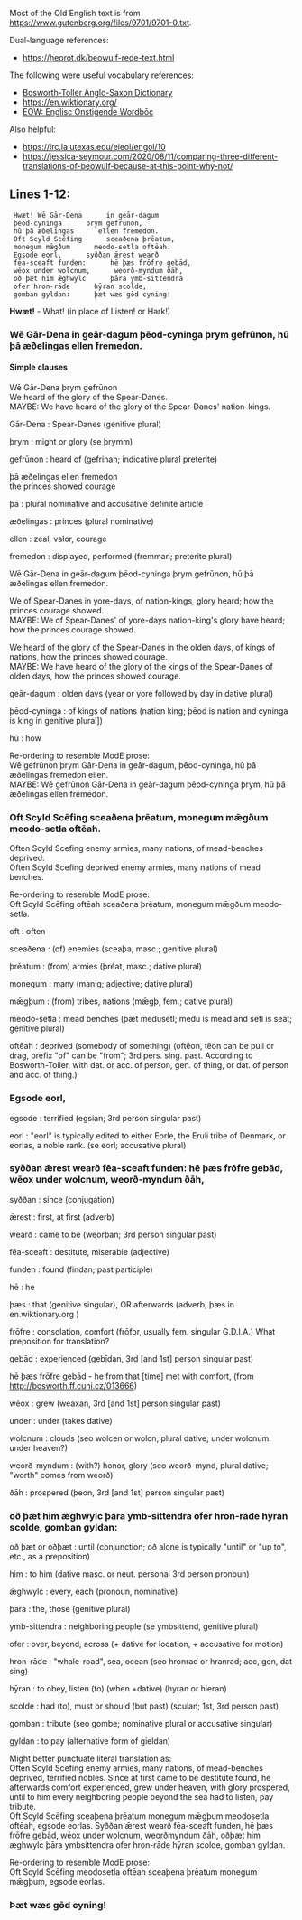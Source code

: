 Most of the Old English text is from https://www.gutenberg.org/files/9701/9701-0.txt.

Dual-language references:
* <https://heorot.dk/beowulf-rede-text.html>

The following were useful vocabulary references:
* [Bosworth-Toller Anglo-Saxon Dictionary](https://bosworthtoller.com/)
* https://en.wiktionary.org/
* [EOW: Englisc Onstigende Wordbōc](https://hord.ca/projects/eow/)

Also helpful:
* <https://lrc.la.utexas.edu/eieol/engol/10>
* <https://jessica-seymour.com/2020/08/11/comparing-three-different-translations-of-beowulf-because-at-this-point-why-not/>

## Lines 1-12:

     Hwæt! Wē Gār-Dena      in geār-dagum
     þēod-cyninga      þrym gefrūnon,
     hū þā æðelingas      ellen fremedon.
     Oft Scyld Scēfing      sceaðena þrēatum,
     monegum mǣgðum      meodo-setla oftēah.
     Egsode eorl,      syððan ǣrest wearð
     fēa-sceaft funden:      hē þæs frōfre gebād,
     wēox under wolcnum,      weorð-myndum ðāh,
     oð þæt him ǣghwylc      þāra ymb-sittendra
     ofer hron-rāde      hȳran scolde,
     gomban gyldan:      þæt wæs gōd cyning!

**Hwæt!** - What! (in place of Listen! or Hark!)

### Wē Gār-Dena in geār-dagum þēod-cyninga þrym gefrūnon, hū þā æðelingas ellen fremedon.
#### Simple clauses
Wē Gār-Dena þrym gefrūnon\
We heard of the glory of the Spear-Danes.\
MAYBE: We have heard of the glory of the Spear-Danes' nation-kings.

Gār-Dena
: Spear-Danes (genitive plural)

þrym
: might or glory (se þrymm)

gefrūnon
: heard of (gefrinan; indicative plural preterite)

þā æðelingas ellen fremedon\
the princes showed courage

þā
: plural nominative and accusative definite article

æðelingas
: princes (plural nominative)

ellen
: zeal, valor, courage

fremedon
: displayed, performed (fremman; preterite plural)


Wē Gār-Dena in geār-dagum þēod-cyninga þrym gefrūnon, hū þā æðelingas ellen fremedon.

We of Spear-Danes in yore-days, of nation-kings, glory heard; how the princes courage showed.\
MAYBE: We of Spear-Danes' of yore-days nation-king's glory have heard; how the princes courage showed.

We heard of the glory of the Spear-Danes in the olden days, of kings of nations, how the princes showed courage.\
MAYBE: We have heard of the glory of the kings of the Spear-Danes of olden days, how the princes showed courage.

geār-dagum
: olden days (year or yore followed by day in dative plural)

þēod-cyninga
: of kings of nations (nation king; þēod is nation and cyninga is king in genitive plural])

hū
: how

Re-ordering to resemble ModE prose:\
Wē gefrūnon þrym Gār-Dena in geār-dagum, þēod-cyninga, hū þā æðelingas fremedon ellen.\
MAYBE: Wē gefrūnon Gār-Dena in geār-dagum þēod-cyninga þrym, hū þā æðelingas ellen fremedon.


### Oft Scyld Scēfing sceaðena þrēatum, monegum mǣgðum meodo-setla oftēah.
Often Scyld Scefing enemy armies, many nations, of mead-benches deprived.\
Often Scyld Scefing deprived enemy armies, many nations of mead benches.

Re-ordering to resemble ModE prose:\
Oft Scyld Scēfing oftēah sceaðena þrēatum, monegum mǣgðum meodo-setla.

oft
: often

sceaðena
: (of) enemies (sceaþa, masc.; genitive plural)

þrēatum
: (from) armies (þréat, masc.; dative plural)

monegum
: many (manig; adjective; dative plural)

mǣgþum
: (from) tribes, nations (mǣgþ, fem.; dative plural)

meodo-setla
: mead benches (þæt medusetl; medu is mead and setl is seat; genitive plural)

oftēah
: deprived (somebody of something) (oftēon, tēon can be pull or drag, prefix "of" can be "from"; 3rd pers. sing. past.  According to Bosworth-Toller, with dat. or acc. of person, gen. of thing, or dat. of person and acc. of thing.)

### Egsode eorl,

egsode
: terrified (egsian; 3rd person singular past)

eorl
: "eorl" is typically edited to either Eorle, the Eruli tribe of Denmark, or eorlas, a noble rank. (se eorl; accusative plural)


### syððan ǣrest wearð fēa-sceaft funden: hē þæs frōfre gebād, wēox under wolcnum, weorð-myndum ðāh,

syððan
: since (conjugation)

ǣrest
: first, at first (adverb)

wearð
: came to be (weorþan; 3rd person singular past)

fēa-sceaft
: destitute, miserable (adjective)

funden
: found (findan; past participle)

hē
: he

þæs
: that (genitive singular), OR afterwards (adverb, þæs in en.wiktionary.org )

frōfre
: consolation, comfort (frōfor, usually fem. singular G.D.I.A.) What preposition for translation?

gebād
: experienced (gebīdan, 3rd [and 1st] person singular past)

hē þæs frōfre gebād - he from that [time] met with comfort,  (from http://bosworth.ff.cuni.cz/013666)

wēox
: grew (weaxan, 3rd [and 1st] person singular past)

under
: under (takes dative)

wolcnum
: clouds (seo wolcen or wolcn, plural dative; under wolcnum: under heaven?)

weorð-myndum
: (with?) honor, glory (seo weorð-mynd, plural dative; "worth" comes from weorð)

ðāh
: prospered (þeon,  3rd [and 1st] person singular past)


### oð þæt him ǣghwylc þāra ymb-sittendra ofer hron-rāde hȳran scolde, gomban gyldan:      


oð þæt or oðþæt
: until (conjunction; oð alone is typically "until" or "up to", etc., as a preposition)

him
: to him (dative masc. or neut. personal 3rd person pronoun)

ǣghwylc
: every, each (pronoun, nominative)

þāra
: the, those (genitive plural)

ymb-sittendra
: neighboring people (se ymbsittend, genitive plural)

ofer
: over, beyond, across (+ dative for location, + accusative for motion)

hron-rāde
: "whale-road", sea, ocean (seo hronrad or hranrad; acc, gen, dat sing)

hȳran
: to obey, listen (to) (when +dative)  (hyran or hieran)

scolde
: had (to), must or should (but past) (sculan; 1st, 3rd person past)

gomban
: tribute (seo gombe; nominative plural or accusative singular)

gyldan
: to pay (alternative form of gieldan)

Might better punctuate literal translation as:\
Often Scyld Scefing enemy armies, many nations, of mead-benches deprived, terrified nobles.  Since at first came to be destitute found, he afterwards comfort experienced, grew under heaven, with glory prospered, until to him every neighboring people beyond the sea had to listen, pay tribute.\
Oft Scyld Scēfing sceaþena þrēatum monegum mǣgþum meodosetla oftēah, egsode eorlas.  Syððan ǣrest wearð fēa-sceaft funden, hē þæs frōfre gebād, wēox under wolcnum, weorðmyndum ðāh, oðþæt him æghwylc þāra ymbsittendra ofer hron-rāde hȳran scolde, gomban gyldan.

Re-ordering to resemble ModE prose:\
Oft Scyld Scēfing meodosetla oftēah sceaþena þrēatum monegum mǣgþum, egsode eorlas.


### Þæt wæs gōd cyning!
